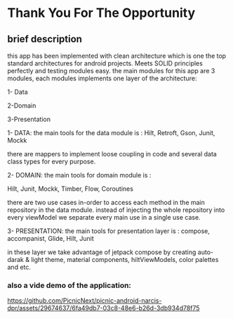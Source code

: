 # Thank You For The Opportunity
## brief description
this app has been implemented with clean architecture which is one the top standard architectures for android projects. Meets SOLID principles perfectly and testing modules easy. the main modules for this app are 3 modules, each modules implements one layer of the architecture: 

1- Data

2-Domain

3-Presentation

1- DATA: the main tools for the data module is :
Hilt, Retroft, Gson, Junit, Mockk 

there are mappers to implement loose coupling in code and several data class types for every purpose.

 2- DOMAIN: the main tools for domain module is :

Hilt,  Junit, Mockk, Timber, Flow, Coroutines

there are two use cases in-order to access each method in the main repository in the data module. instead of injecting the whole repository into every viewModel we separate every main use in a single use case. 

3- PRESENTATION: the main tools for presentation layer is : 
compose, accompanist, Glide, Hilt, Junit 

in these layer we take advantage of jetpack compose by creating auto-darak & light theme, material components, hiltViewModels, color palettes and etc.

### also a vide demo of the application: 



https://github.com/PicnicNext/picnic-android-narcis-dpr/assets/29674637/6fa49db7-03c8-48e6-b26d-3db934d78f75


